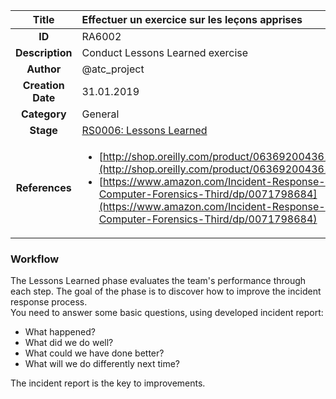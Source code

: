 | Title                       | Effectuer un exercice sur les leçons apprises         |
|:---------------------------:|:--------------------|
| **ID**                      | RA6002            |
| **Description**             | Conduct Lessons Learned exercise   |
| **Author**                  | @atc_project        |
| **Creation Date**           | 31.01.2019 |
| **Category**                | General      |
| **Stage**                   |[RS0006: Lessons Learned](../Response_Stages/RS0006.md)| 
| **References** |<ul><li>[http://shop.oreilly.com/product/0636920043614.do](http://shop.oreilly.com/product/0636920043614.do)</li><li>[https://www.amazon.com/Incident-Response-Computer-Forensics-Third/dp/0071798684](https://www.amazon.com/Incident-Response-Computer-Forensics-Third/dp/0071798684)</li></ul>|

### Workflow

The Lessons Learned phase evaluates the team's performance through each step. 
The goal of the phase is to discover how to improve the incident response process.  
You need to answer some basic questions, using developed incident report:  

- What happened?  
- What did we do well?  
- What could we have done better?  
- What will we do differently next time?  

The incident report is the key to improvements.  
